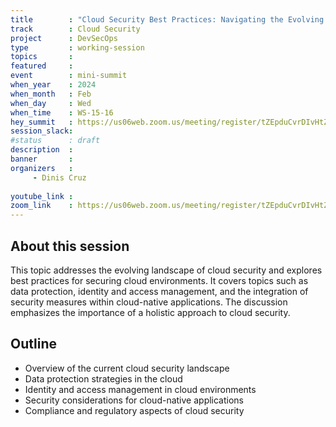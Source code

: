 ```yaml
---
title        : "Cloud Security Best Practices: Navigating the Evolving Landscape (Panel)"
track        : Cloud Security
project      : DevSecOps
type         : working-session
topics       : 
featured     :
event        : mini-summit
when_year    : 2024
when_month   : Feb
when_day     : Wed
when_time    : WS-15-16
hey_summit   : https://us06web.zoom.us/meeting/register/tZEpduCvrDIvHtZSL1ZSxjSK4BvukL6FrCXX
session_slack:
#status      : draft
description  :
banner       : 
organizers   :
     - Dinis Cruz
    
youtube_link : 
zoom_link    : https://us06web.zoom.us/meeting/register/tZEpduCvrDIvHtZSL1ZSxjSK4BvukL6FrCXX
---
```


## About this session
This topic addresses the evolving landscape of cloud security and explores best practices for securing cloud environments. It covers topics such as data protection, identity and access management, and the integration of security measures within cloud-native applications. The discussion emphasizes the importance of a holistic approach to cloud security.

## Outline
- Overview of the current cloud security landscape
- Data protection strategies in the cloud
- Identity and access management in cloud environments
- Security considerations for cloud-native applications
- Compliance and regulatory aspects of cloud security
